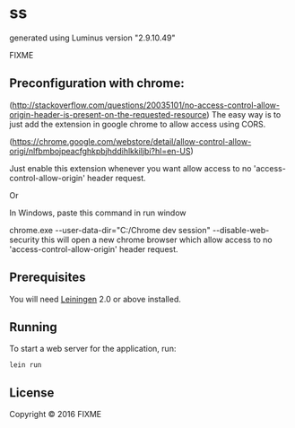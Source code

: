 # ss

generated using Luminus version "2.9.10.49"

FIXME

## Preconfiguration with chrome:

(http://stackoverflow.com/questions/20035101/no-access-control-allow-origin-header-is-present-on-the-requested-resource)
The easy way is to just add the extension in google chrome to allow access using CORS.

(https://chrome.google.com/webstore/detail/allow-control-allow-origi/nlfbmbojpeacfghkpbjhddihlkkiljbi?hl=en-US)

Just enable this extension whenever you want allow access to no 'access-control-allow-origin' header request.

Or

In Windows, paste this command in run window

chrome.exe --user-data-dir="C:/Chrome dev session" --disable-web-security
this will open a new chrome browser which allow access to no 'access-control-allow-origin' header request.

## Prerequisites

You will need [Leiningen][1] 2.0 or above installed.

[1]: https://github.com/technomancy/leiningen

## Running

To start a web server for the application, run:

    lein run

## License

Copyright © 2016 FIXME
